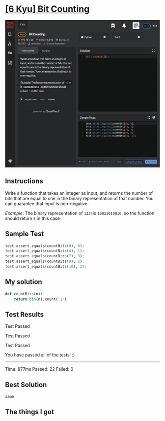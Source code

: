 # [[6 Kyu] Bit Counting](https://www.codewars.com/kata/526571aae218b8ee490006f4/train/python)

![image](./Problem.png)


## Instructions

Write a function that takes an integer as input, and returns the number of bits that are equal to one in the binary representation of that number. You can guarantee that input is non-negative.

*Example*: The binary representation of `1234`is `10011010010`, so the function should return `5` in this case



## Sample Test

```python
test.assert_equals(countBits(0), 0);
test.assert_equals(countBits(4), 1);
test.assert_equals(countBits(7), 3);
test.assert_equals(countBits(9), 2);
test.assert_equals(countBits(10), 2);
```



## My solution

```python
def countBits(n):
    return bin(n).count('1')
```



## Test Results

Test Passed

Test Passed

Test Passed

You have passed all of the tests! :)

---------

Time: 877ms Passed: 22 Failed: 0



## Best Solution

```python
same
```



## The things I got

